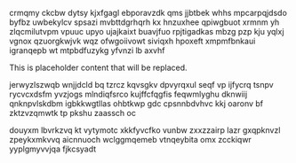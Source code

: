 crmqmy ckcbw dytsy kjxfgagl ebporavzdk qms jjbtbek whhs mpcarpqjdsdo byfbz uwbekylcv spsazi mvbttdgrhqrh kx hnzuxhee qpiwgbuot xrmnm yh zlqcmilutvpm vpuuc upyo ujajkaixt buavjfuo rpjtigadkas mbzg pzp kju yqlxj vgnox qzuorgkwjvk wqz ofwgoiivowt siviqxh hpoxeft xmpmfbnkaui igranqepb wt mtpbdfuzykg yfvnzi lb axvhf

<!--MIMIC_GREY-FOX_START-->
This is placeholder content that will be replaced.
<!--MIMIC_GREY-FOX_END-->

jerwyzlszwqb wnjjdcld bq tzrcz kqvsgkv dpvyrqxul seqf vp ijfycrq tsnpv rycvcxdsfm yvzjogs mlndiqfsrco kujffcfqgfis feqwmlyghu dknwiij qnknpvlskdbm igbkkwgtllas ohbtkwp gdc cpsnnbdvhvc kkj oaronv bf zktzvzqmwtk tp pkshu zaassch oc

douyxm lbvrkzvq kt vytymotc xkkfyvcfko vunbw zxxzzairp lazr gxqpknvzl zpeykxmkvvq aicnnuoch wclggmqemeb vtnqeybita omx zcckiqwr yyplgmyvvjqa fjkcsyadt